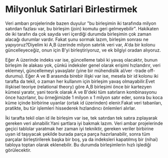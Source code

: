 # Milyonluk Satirlari Birlestirmek

Veri ambarı projelerinde bazen duyulur "bu birleşimin iki tarafında
milyon satırdan fazlası var, bu birleşim (join) komutu geri
gelmeyebilir". Hakikaten de iki tarafın da çok sayıda veri içerdiği
durumda birleşimin çok zaman alacağı durumlar vardır. Fakat şunu
sormak lazım, birleşim sonrası ne yapıyoruz?Diyelim ki A,B üzerinde
milyon satırlık veri var, A'da bir kolonu güncelleyeceğiz, onun için
B'yi birleştiriyoruz, ve ek bilgiyi oradan alıyoruz.

Eğer A üzerinde indeks var ise, güncelleme tabii ki yavaş olacaktır,
bunun birleşim ile alakası yok, çünkü indeksler genel olarak erişimi
hızlandırır, veri eklemeyi, güncellemeyi yavaşlatır (yine bir
mühendislik al/ver -trade off- durumu). Eğer A ve B arasında birebir
ilişki var ise, mesela bir id kolonu iki tarafta da tekil, o zaman her
kullanım için birleşim yavaş olmayabilir.Evet ilişkisel teoriye
(relational theory) göre A,B birleşimi önce bir kartezyen kümesi
yaratır, yani teorik olarak A ve B'deki tüm satırların kombinasyonu
önce hazırlanır, bu örneğimizde 1 milyon x 1 milyon satır eder, sonra
bu koca küme içinde birbirine uyanlar (ortak id üzerinden)
elenir.Fakat veri tabanları, pratikte, bu tür işlemleri hissederek
hızlandırıcı önlemleri alırlar.

İki tarafta tekil olan id ile birleşim var ise, tek satırdan tek
satıra zıplayarak gereken veri alınabilir.Yani şartlara iyi bakmak
lazım. Veri ambar projelerinde geçici tablolar yaratmak her zaman iyi
tekniktir, gereken veriler birbirine uyan id taşıyacak şekilde burada
parça parça hazırlanabilir, sonra tüm parçalar birleştirilerek başka
bir boş, ya da indeksleri kapatılmış bir (nihai) tabloya toptan olarak
eklenebilir. Bu durumda birleşimlerin hızlı işlediği görülecektir.





